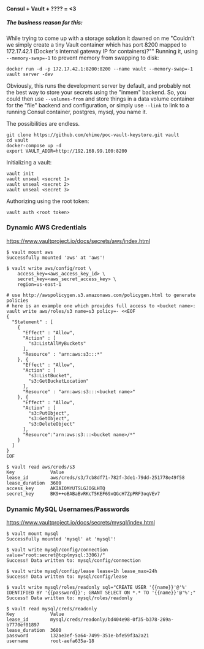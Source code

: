#### Consul + Vault + ???? = <3

##### The business reason for this:

While trying to come up with a storage solution it dawned on me "Couldn't we simply create a tiny Vault container which has port 8200 mapped to 172.17.42.1 (Docker's internal gateway IP for containers)?"" Running it, using `--memory-swap=-1` to prevent memory from swapping to disk:

    docker run -d -p 172.17.42.1:8200:8200 --name vault --memory-swap=-1 vault server -dev

Obviously, this runs the development server by default, and probably not the best way to store your secrets using the "inmem" backend. So, you could then use `--volumes-from` and store things in a data volume container for the "file" backend and configuration, or simply use `--link` to link to a running Consul container, postgres, mysql, you name it.

The possibilities are endless.


```
git clone https://github.com/ehime/poc-vault-keystore.git vault
cd vault
docker-compose up -d
export VAULT_ADDR=http://192.168.99.100:8200
```

Initializing a vault:
```
vault init
vault unseal <secret 1>
vault unseal <secret 2>
vault unseal <secret 3>
```

Authorizing using the root token:
```
vault auth <root token>
```

### Dynamic AWS Credentials

https://www.vaultproject.io/docs/secrets/aws/index.html

```
$ vault mount aws
Successfully mounted 'aws' at 'aws'!

$ vault write aws/config/root \
    access_key=<aws_access_key_id> \
    secret_key=<aws_secret_access_key> \
    region=us-east-1

# use http://awspolicygen.s3.amazonaws.com/policygen.html to generate policies
# here is an example one which provides full access to <bucket name>:
vault write aws/roles/s3 name=s3 policy=- <<EOF
{
  "Statement" : [
    {
      "Effect" : "Allow",
      "Action" : [
        "s3:ListAllMyBuckets"
      ],
      "Resource" : "arn:aws:s3:::*"
    }, {
      "Effect" : "Allow",
      "Action" : [
        "s3:ListBucket",
        "s3:GetBucketLocation"
      ],
      "Resource" : "arn:aws:s3:::<bucket name>"
    }, {
      "Effect" : "Allow",
      "Action" : [
        "s3:PutObject",
        "s3:GetObject",
        "s3:DeleteObject"
      ],
      "Resource":"arn:aws:s3:::<bucket name>/*"
    }
  ]
}
EOF

$ vault read aws/creds/s3
Key             Value
lease_id        aws/creds/s3/7cb8df71-782f-3de1-79dd-251778e49f58
lease_duration  3600
access_key      AKIAIOMYUTSLGJOGLHTQ
secret_key      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
```

### Dynamic MySQL Usernames/Passwords

https://www.vaultproject.io/docs/secrets/mysql/index.html

```
$ vault mount mysql
Successfully mounted 'mysql' at 'mysql'!

$ vault write mysql/config/connection value="root:secret@tcp(mysql:3306)/"
Success! Data written to: mysql/config/connection

$ vault write mysql/config/lease lease=1h lease_max=24h
Success! Data written to: mysql/config/lease

$ vault write mysql/roles/readonly sql="CREATE USER '{{name}}'@'%' IDENTIFIED BY '{{password}}'; GRANT SELECT ON *.* TO '{{name}}'@'%';"
Success! Data written to: mysql/roles/readonly

$ vault read mysql/creds/readonly
Key             Value
lease_id        mysql/creds/readonly/bd404e98-0f35-b378-269a-b7770ef01897
lease_duration  3600
password        132ae3ef-5a64-7499-351e-bfe59f3a2a21
username        root-aefa635a-18
```
